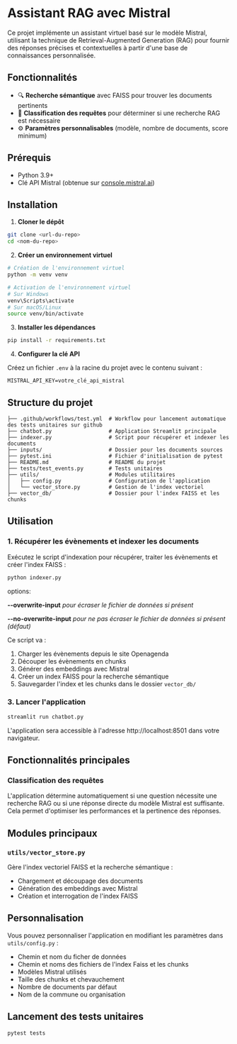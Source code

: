 # Assistant RAG avec Mistral

Ce projet implémente un assistant virtuel basé sur le modèle Mistral, utilisant la technique de Retrieval-Augmented Generation (RAG) pour fournir des réponses précises et contextuelles à partir d'une base de connaissances personnalisée.

## Fonctionnalités

- 🔍 **Recherche sémantique** avec FAISS pour trouver les documents pertinents
- 🧠 **Classification des requêtes** pour déterminer si une recherche RAG est nécessaire
- ⚙️ **Paramètres personnalisables** (modèle, nombre de documents, score minimum)

## Prérequis

- Python 3.9+ 
- Clé API Mistral (obtenue sur [console.mistral.ai](https://console.mistral.ai/))

## Installation

1. **Cloner le dépôt**

```bash
git clone <url-du-repo>
cd <nom-du-repo>
```

2. **Créer un environnement virtuel**

```bash
# Création de l'environnement virtuel
python -m venv venv

# Activation de l'environnement virtuel
# Sur Windows
venv\Scripts\activate
# Sur macOS/Linux
source venv/bin/activate
```

3. **Installer les dépendances**

```bash
pip install -r requirements.txt
```

4. **Configurer la clé API**

Créez un fichier `.env` à la racine du projet avec le contenu suivant :

```
MISTRAL_API_KEY=votre_clé_api_mistral
```

## Structure du projet

```
├── .github/workflows/test.yml  # Workflow pour lancement automatique des tests unitaires sur github
├── chatbot.py                  # Application Streamlit principale
├── indexer.py                  # Script pour récupérer et indexer les documents
├── inputs/                     # Dossier pour les documents sources
├── pytest.ini                  # Fichier d'initialisation de pytest
├── README.md                   # README du projet 
├── tests/test_events.py        # Tests unitaires
├── utils/                      # Modules utilitaires
│   ├── config.py               # Configuration de l'application
│   └── vector_store.py         # Gestion de l'index vectoriel
├── vector_db/                  # Dossier pour l'index FAISS et les chunks
```

## Utilisation

### 1. Récupérer les évènements et indexer les documents

Exécutez le script d'indexation pour récupérer, traiter les évènements et créer l'index FAISS :

```bash
python indexer.py
```
options:

**--overwrite-input** *pour écraser le fichier de données si présent*

**--no-overwrite-input** *pour ne pas écraser le fichier de données si présent (défaut)*


Ce script va :
1. Charger les évènements depuis le site Openagenda
2. Découper les évènements en chunks
3. Générer des embeddings avec Mistral
4. Créer un index FAISS pour la recherche sémantique
5. Sauvegarder l'index et les chunks dans le dossier `vector_db/`

### 3. Lancer l'application

```bash
streamlit run chatbot.py
```

L'application sera accessible à l'adresse http://localhost:8501 dans votre navigateur.

## Fonctionnalités principales

### Classification des requêtes

L'application détermine automatiquement si une question nécessite une recherche RAG ou si une réponse directe du modèle Mistral est suffisante. Cela permet d'optimiser les performances et la pertinence des réponses.

## Modules principaux

### `utils/vector_store.py`

Gère l'index vectoriel FAISS et la recherche sémantique :
- Chargement et découpage des documents
- Génération des embeddings avec Mistral
- Création et interrogation de l'index FAISS

## Personnalisation

Vous pouvez personnaliser l'application en modifiant les paramètres dans `utils/config.py` :
- Chemin et nom du ficher de données
- Chemin et noms des fichiers de l'index Faiss et les chunks
- Modèles Mistral utilisés
- Taille des chunks et chevauchement
- Nombre de documents par défaut
- Nom de la commune ou organisation

## Lancement des tests unitaires

```bash
pytest tests
```